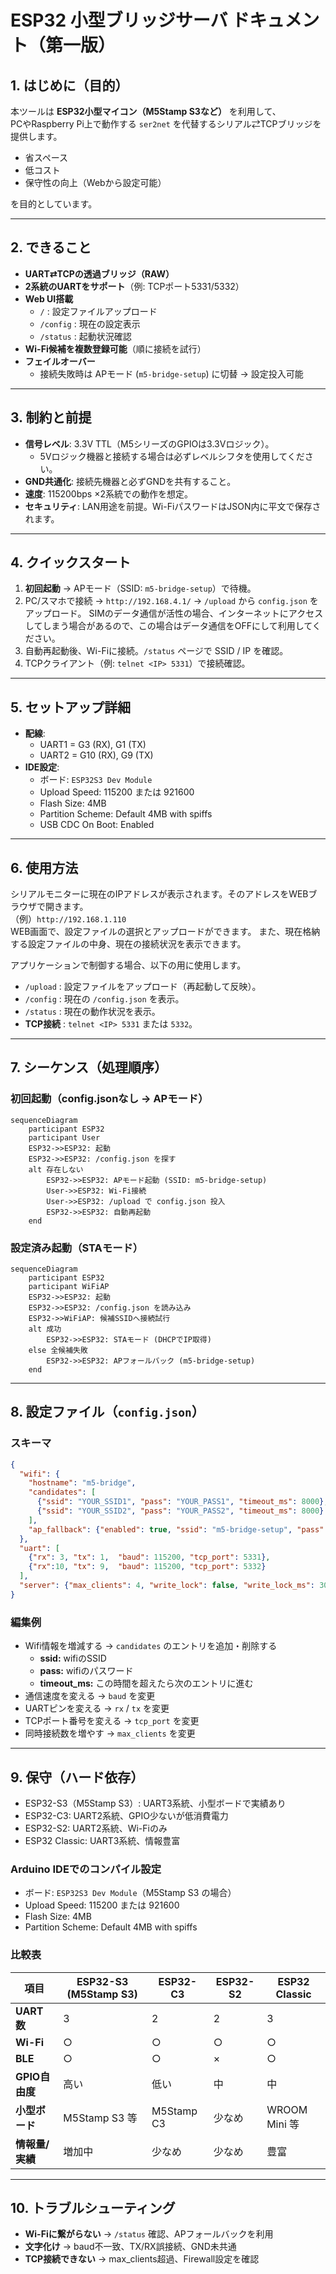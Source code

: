 # ESP32 小型ブリッジサーバ ドキュメント（第一版）

## 1. はじめに（目的）
本ツールは **ESP32小型マイコン（M5Stamp S3など）** を利用して、  
PCやRaspberry Pi上で動作する `ser2net` を代替するシリアル⇄TCPブリッジを提供します。  

- 省スペース  
- 低コスト  
- 保守性の向上（Webから設定可能）  

を目的としています。  

---

## 2. できること
- **UART⇄TCPの透過ブリッジ（RAW）**  
- **2系統のUARTをサポート**（例: TCPポート5331/5332）  
- **Web UI搭載**  
  - `/` : 設定ファイルアップロード  
  - `/config` : 現在の設定表示  
  - `/status` : 起動状況確認  
- **Wi-Fi候補を複数登録可能**（順に接続を試行）  
- **フェイルオーバー**  
  - 接続失敗時は APモード (`m5-bridge-setup`) に切替 → 設定投入可能  

---

## 3. 制約と前提
- **信号レベル**: 3.3V TTL（M5シリーズのGPIOは3.3Vロジック）。  
  - 5Vロジック機器と接続する場合は必ずレベルシフタを使用してください。  
- **GND共通化**: 接続先機器と必ずGNDを共有すること。  
- **速度**: 115200bps ×2系統での動作を想定。  
- **セキュリティ**: LAN用途を前提。Wi-FiパスワードはJSON内に平文で保存されます。  

---

## 4. クイックスタート
1. **初回起動** → APモード（SSID: `m5-bridge-setup`）で待機。  
2. PC/スマホで接続 → `http://192.168.4.1/` → `/upload` から `config.json` をアップロード。  SIMのデータ通信が活性の場合、インターネットにアクセスしてしまう場合があるので、この場合はデータ通信をOFFにして利用してください。
3. 自動再起動後、Wi-Fiに接続。`/status` ページで SSID / IP を確認。  
4. TCPクライアント（例: `telnet <IP> 5331`）で接続確認。  

---

## 5. セットアップ詳細
- **配線**:  
  - UART1 = G3 (RX), G1 (TX)  
  - UART2 = G10 (RX), G9 (TX)  
- **IDE設定**:  
  - ボード: `ESP32S3 Dev Module`  
  - Upload Speed: 115200 または 921600  
  - Flash Size: 4MB  
  - Partition Scheme: Default 4MB with spiffs  
  - USB CDC On Boot: Enabled  

---

## 6. 使用方法
シリアルモニターに現在のIPアドレスが表示されます。そのアドレスをWEBブラウザで開きます。<br>
（例）`http://192.168.1.110`<br>
WEB画面で、設定ファイルの選択とアップロードができます。
また、現在格納する設定ファイルの中身、現在の接続状況を表示できます。

アプリケーションで制御する場合、以下の用に使用します。
- `/upload` : 設定ファイルをアップロード（再起動して反映）。  
- `/config` : 現在の `/config.json` を表示。  
- `/status` : 現在の動作状況を表示。  
- **TCP接続** : `telnet <IP> 5331` または `5332`。  

---

## 7. シーケンス（処理順序）

### 初回起動（config.jsonなし → APモード）
```mermaid
sequenceDiagram
    participant ESP32
    participant User
    ESP32->>ESP32: 起動
    ESP32->>ESP32: /config.json を探す
    alt 存在しない
        ESP32->>ESP32: APモード起動 (SSID: m5-bridge-setup)
        User->>ESP32: Wi-Fi接続
        User->>ESP32: /upload で config.json 投入
        ESP32->>ESP32: 自動再起動
    end
```

### 設定済み起動（STAモード）
```mermaid
sequenceDiagram
    participant ESP32
    participant WiFiAP
    ESP32->>ESP32: 起動
    ESP32->>ESP32: /config.json を読み込み
    ESP32->>WiFiAP: 候補SSIDへ接続試行
    alt 成功
        ESP32->>ESP32: STAモード (DHCPでIP取得)
    else 全候補失敗
        ESP32->>ESP32: APフォールバック (m5-bridge-setup)
    end
```

---

## 8. 設定ファイル（`config.json`）
### スキーマ
```json
{
  "wifi": {
    "hostname": "m5-bridge",
    "candidates": [
      {"ssid": "YOUR_SSID1", "pass": "YOUR_PASS1", "timeout_ms": 8000},
      {"ssid": "YOUR_SSID2", "pass": "YOUR_PASS2", "timeout_ms": 8000}
    ],
    "ap_fallback": {"enabled": true, "ssid": "m5-bridge-setup", "pass": "", "hold_seconds": 0}
  },
  "uart": [
    {"rx": 3, "tx": 1,  "baud": 115200, "tcp_port": 5331},
    {"rx":10, "tx": 9,  "baud": 115200, "tcp_port": 5332}
  ],
  "server": {"max_clients": 4, "write_lock": false, "write_lock_ms": 30000}
}
```

### 編集例
- Wifi情報を増減する → `candidates` のエントリを追加・削除する
    - **ssid:** wifiのSSID
    - **pass:** wifiのパスワード
    - **timeout_ms:** この時間を超えたら次のエントリに進む
- 通信速度を変える → `baud` を変更  
- UARTピンを変える → `rx` / `tx` を変更  
- TCPポート番号を変える → `tcp_port` を変更  
- 同時接続数を増やす → `max_clients` を変更  

---

## 9. 保守（ハード依存）
- ESP32-S3（M5Stamp S3）: UART3系統、小型ボードで実績あり  
- ESP32-C3: UART2系統、GPIO少ないが低消費電力  
- ESP32-S2: UART2系統、Wi-Fiのみ  
- ESP32 Classic: UART3系統、情報豊富  

### Arduino IDEでのコンパイル設定
- ボード: `ESP32S3 Dev Module`（M5Stamp S3 の場合）  
- Upload Speed: 115200 または 921600  
- Flash Size: 4MB  
- Partition Scheme: Default 4MB with spiffs  

### 比較表

| 項目             | ESP32-S3 (M5Stamp S3) | ESP32-C3 | ESP32-S2 | ESP32 Classic |
|------------------|------------------------|----------|----------|---------------|
| **UART数**       | 3                      | 2        | 2        | 3             |
| **Wi-Fi**        | ○                      | ○        | ○        | ○             |
| **BLE**          | ○                      | ○        | ×        | ○             |
| **GPIO自由度**   | 高い                   | 低い     | 中       | 中             |
| **小型ボード**   | M5Stamp S3 等          | M5Stamp C3 | 少なめ   | WROOM Mini 等 |
| **情報量/実績**  | 増加中                 | 少なめ   | 少なめ   | 豊富           |

---

## 10. トラブルシューティング
- **Wi-Fiに繋がらない** → `/status` 確認、APフォールバックを利用  
- **文字化け** → baud不一致、TX/RX誤接続、GND未共通  
- **TCP接続できない** → max_clients超過、Firewall設定を確認  
